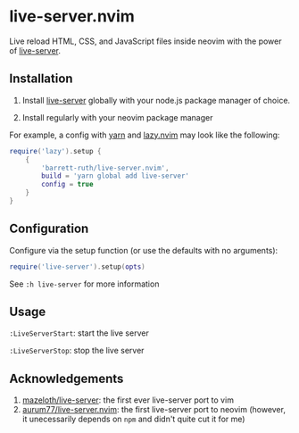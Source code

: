 # live-server.nvim

Live reload HTML, CSS, and JavaScript files inside neovim with the power of
[live-server](https://www.npmjs.com/package/live-server).

## Installation

1. Install [live-server](https://www.npmjs.com/package/live-server) globally
   with your node.js package manager of choice.

2. Install regularly with your neovim package manager

For example, a config with [yarn](https://yarnpkg.com) and
[lazy.nvim](https://github.com/folke/lazy.nvim) may look like the following:

```lua
require('lazy').setup {
    {
        'barrett-ruth/live-server.nvim',
        build = 'yarn global add live-server'
        config = true
    }
}
```

## Configuration

Configure via the setup function (or use the defaults with no arguments):

```lua
require('live-server').setup(opts)
```

See `:h live-server` for more information

## Usage

`:LiveServerStart`: start the live server

`:LiveServerStop`: stop the live server

## Acknowledgements

1. [mazeloth/live-server](https://github.com/manzeloth/live-server/blob/main/plugin/live-server.vim):
   the first ever live-server port to vim
2. [aurum77/live-server.nvim](https://github.com/aurum77/live-server.nvim): the
   first live-server port to neovim (however, it unecessarily depends on `npm`
   and didn't quite cut it for me)
